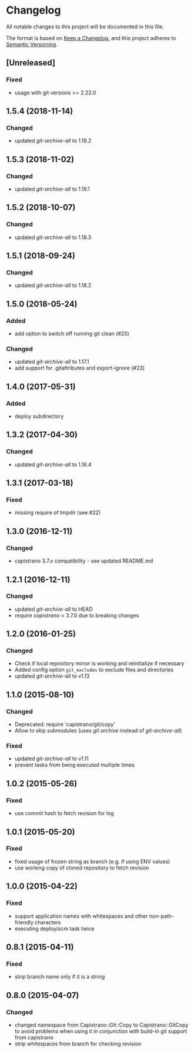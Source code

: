 # Changelog
All notable changes to this project will be documented in this file.

The format is based on [Keep a Changelog](https://keepachangelog.com/en/1.0.0/),
and this project adheres to [Semantic Versioning](https://semver.org/spec/v2.0.0.html).

## [Unreleased]
### Fixed
- usage with git versions >= 2.22.0

## 1.5.4 (2018-11-14)
### Changed
- updated _git-archive-all_ to 1.19.2

## 1.5.3 (2018-11-02)
### Changed
- updated _git-archive-all_ to 1.19.1

## 1.5.2 (2018-10-07)
### Changed
- updated _git-archive-all_ to 1.18.3

## 1.5.1 (2018-09-24)
### Changed
- updated _git-archive-all_ to 1.18.2

## 1.5.0 (2018-05-24)
### Added
- add option to switch off running git clean (#25)
### Changed
- updated _git-archive-all_ to 1.17.1
- add support for .gitattributes and export-ignore (#23)

## 1.4.0 (2017-05-31)
### Added
- deploy subdirectory

## 1.3.2 (2017-04-30)
### Changed
- updated _git-archive-all_ to 1.16.4

## 1.3.1 (2017-03-18)
### Fixed
- missing require of tmpdir (see #22)

## 1.3.0 (2016-12-11)
### Changed
- capistrano 3.7.x compatibility - see updated README.md

## 1.2.1 (2016-12-11)
### Changed
- updated _git-archive-all_ to HEAD
- require _capistrano_ < 3.7.0 due to breaking changes

## 1.2.0 (2016-01-25)
### Changed
- Check if local repository mirror is working and reinitialize if necessary
- Added config option `git_excludes` to exclude files and directories
- updated _git-archive-all_ to v1.13

## 1.1.0 (2015-08-10)
### Changed
- Deprecated: require 'capistrano/git/copy'
- Allow to skip submodules (uses _git archive_ instead of _git-archive-all_)
### Fixed
- updated _git-archive-all_ to v1.11
- prevent tasks from being executed multiple times

## 1.0.2 (2015-05-26)
### Fixed
- use commit hash to fetch revision for log

## 1.0.1 (2015-05-20)
### Fixed
- fixed usage of frozen string as branch (e.g. if using ENV values)
- use working copy of cloned repository to fetch revision

## 1.0.0 (2015-04-22)
### Fixed
- support application names with whitespaces and other non-path-friendly characters
- executing deploy/scm task twice

## 0.8.1 (2015-04-11)
### Fixed
- strip branch name only if it is a string

## 0.8.0 (2015-04-07)
### Changed
- changed namespace from Capistrano::Git::Copy to Capistrano::GitCopy to avoid problems when using it in conjunction with build-in git support from capistrano
- strip whitespaces from branch for checking revision
